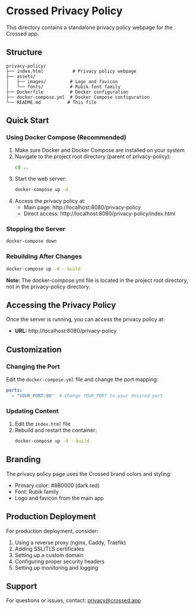 # Crossed Privacy Policy

This directory contains a standalone privacy policy webpage for the Crossed app.

## Structure

```
privacy-policy/
├── index.html           # Privacy policy webpage
├── assets/
│   ├── images/         # Logo and favicon
│   └── fonts/          # Rubik font family
├── Dockerfile          # Docker configuration
├── docker-compose.yml  # Docker Compose configuration
└── README.md          # This file
```

## Quick Start

### Using Docker Compose (Recommended)

1. Make sure Docker and Docker Compose are installed on your system
2. Navigate to the project root directory (parent of privacy-policy):
   ```bash
   cd ..
   ```
3. Start the web server:
   ```bash
   docker-compose up -d
   ```
4. Access the privacy policy at:
   - Main page: http://localhost:8080/privacy-policy
   - Direct access: http://localhost:8080/privacy-policy/index.html

### Stopping the Server

```bash
docker-compose down
```

### Rebuilding After Changes

```bash
docker-compose up -d --build
```

**Note:** The docker-compose.yml file is located in the project root directory, not in the privacy-policy directory.

## Accessing the Privacy Policy

Once the server is running, you can access the privacy policy at:
- **URL:** http://localhost:8080/privacy-policy

## Customization

### Changing the Port

Edit the `docker-compose.yml` file and change the port mapping:
```yaml
ports:
  - "YOUR_PORT:80"  # Change YOUR_PORT to your desired port
```

### Updating Content

1. Edit the `index.html` file
2. Rebuild and restart the container:
   ```bash
   docker-compose up -d --build
   ```

## Branding

The privacy policy page uses the Crossed brand colors and styling:
- Primary color: #8B0000 (dark red)
- Font: Rubik family
- Logo and favicon from the main app

## Production Deployment

For production deployment, consider:
1. Using a reverse proxy (nginx, Caddy, Traefik)
2. Adding SSL/TLS certificates
3. Setting up a custom domain
4. Configuring proper security headers
5. Setting up monitoring and logging

## Support

For questions or issues, contact: privacy@crossed.app
